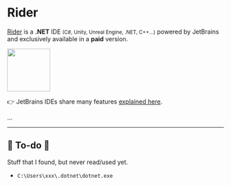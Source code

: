 # Rider

<div class="row row-cols-md-2"><div>

[Rider](https://www.jetbrains.com/rider/) is a **.NET** IDE <small>(C#, Unity, Unreal Engine, .NET, C++...)</small> powered by JetBrains and exclusively available in a **paid** version.

<p class="text-center">
<img src="/courses/tools-and-frameworks/editors/jetbrains/rider/_images/logo.png" width="100"/>
</p>

👉 JetBrains IDEs share many features [explained here](../_general/index.md).
</div><div>

...
</div></div>

<hr class="sep-both">

## 👻 To-do 👻

Stuff that I found, but never read/used yet.

<div class="row row-cols-md-2"><div>

* `C:\Users\xxx\.dotnet\dotnet.exe`
</div><div>


</div></div>